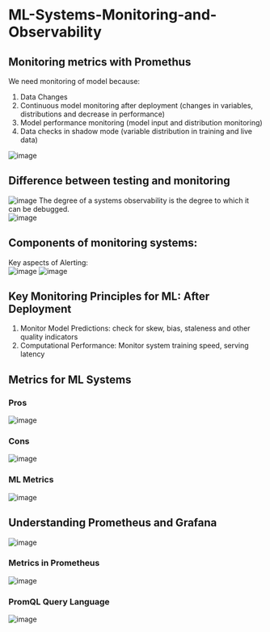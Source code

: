# ML-Systems-Monitoring-and-Observability

## Monitoring metrics with Promethus
We need monitoring of model because:
1. Data Changes
2. Continuous model monitoring after deployment (changes in variables, distributions and decrease in performance)
3. Model performance monitoring (model input and distribution monitoring)
4. Data checks in shadow mode (variable distribution in training and live data)

![image](https://github.com/srsapireddy/ML-Systems-Monitoring-and-Observability/assets/32967087/f816adc6-d88d-44a0-ae4b-460fce13c905)

## Difference between testing and monitoring
![image](https://github.com/srsapireddy/ML-Systems-Monitoring-and-Observability/assets/32967087/da491290-424e-404a-bbd7-e2f26c3df0d9)
The degree of a systems observability is the degree to which it can be debugged. </br>
![image](https://github.com/srsapireddy/ML-Systems-Monitoring-and-Observability/assets/32967087/2cf3c6f2-9229-4bc8-8df1-4029f9cb1496)

## Components of monitoring systems:
Key aspects of Alerting: </br>
![image](https://github.com/srsapireddy/ML-Systems-Monitoring-and-Observability/assets/32967087/9f399d11-d830-4eb8-926e-8e753614b259)
![image](https://github.com/srsapireddy/ML-Systems-Monitoring-and-Observability/assets/32967087/ba2344a9-0286-4719-8b33-17fff2439f68)

## Key Monitoring Principles for ML: After Deployment
1. Monitor Model Predictions: check for skew, bias, staleness and other quality indicators
2. Computational Performance: Monitor system training speed, serving latency

## Metrics for ML Systems
### Pros
![image](https://github.com/srsapireddy/ML-Systems-Monitoring-and-Observability/assets/32967087/a7cb9dcc-96be-4ffa-bc9a-57e5321f7066)
### Cons
![image](https://github.com/srsapireddy/ML-Systems-Monitoring-and-Observability/assets/32967087/b0a62254-1d59-4f53-891d-3db89cbdedf7)
### ML Metrics
![image](https://github.com/srsapireddy/ML-Systems-Monitoring-and-Observability/assets/32967087/6b716f6f-d58e-4b3d-b391-1690e05e97e6)

## Understanding Prometheus and Grafana
![image](https://github.com/srsapireddy/ML-Systems-Monitoring-and-Observability/assets/32967087/15c15a4a-f8a3-4069-b1fb-0e0cf7253bc1)
### Metrics in Prometheus
![image](https://github.com/srsapireddy/ML-Systems-Monitoring-and-Observability/assets/32967087/acb68d02-db2d-4e9e-bb01-c8c7dcd563dc)
### PromQL Query Language
![image](https://github.com/srsapireddy/ML-Systems-Monitoring-and-Observability/assets/32967087/2c3ed26b-6548-4413-869c-958fcdbe2af3)
















